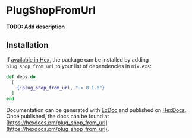 # PlugShopFromUrl

**TODO: Add description**

## Installation

If [available in Hex](https://hex.pm/docs/publish), the package can be installed
by adding `plug_shop_from_url` to your list of dependencies in `mix.exs`:

```elixir
def deps do
  [
    {:plug_shop_from_url, "~> 0.1.0"}
  ]
end
```

Documentation can be generated with [ExDoc](https://github.com/elixir-lang/ex_doc)
and published on [HexDocs](https://hexdocs.pm). Once published, the docs can
be found at [https://hexdocs.pm/plug_shop_from_url](https://hexdocs.pm/plug_shop_from_url).

